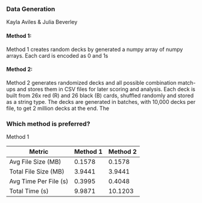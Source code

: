 ### Data Generation

Kayla Aviles & Julia Beverley

#### Method 1:
Method 1 creates random decks by generated a numpy array of numpy arrays. Each card is encoded as 0 and 1s


#### Method 2:
Method 2 generates randomized decks and all possible combination match-ups and stores them in CSV files for later scoring and analysis. Each deck is built from 26x red (R) and 26 black (B) cards, shuffled randomly and stored as a string type. The decks are generated in batches, with 10,000 decks per file, to get 2 million decks at the end. The 


### Which method is preferred?
Method 1


| Metric                | Method 1 | Method 2 |
| --------------------- | -------- | -------- |
| Avg File Size (MB)    | 0.1578   | 0.1578   |
| Total File Size (MB)  | 3.9441   | 3.9441   |
| Avg Time Per File (s) | 0.3995   | 0.4048   |
| Total Time (s)        | 9.9871   | 10.1203  |
